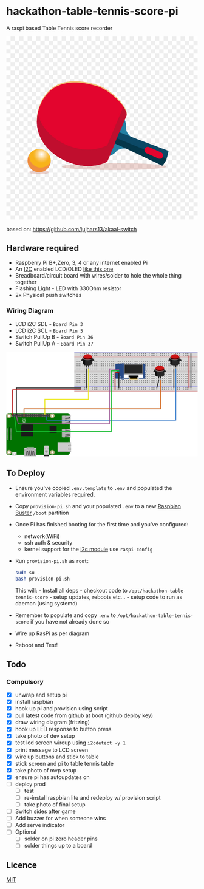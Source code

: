# hackathon-table-tennis-score-pi
A raspi based Table Tennis score recorder

![](docs/logo.png)

based on: https://github.com/jujhars13/akaal-switch

## Hardware required

- Raspberry Pi B+,Zero, 3, 4 or any internet enabled Pi
- An [I2C](https://i2c.info/) enabled LCD/OLED [like this one](https://www.amazon.co.uk/gp/product/B07PWWTB94/ref=ppx_yo_dt_b_asin_title_o00_s00?ie=UTF8&psc=1)
- Breadboard/circuit board with wires/solder to hole the whole thing together
- Flashing Light - LED with 330Ohm resistor
- 2x Physical push switches

### Wiring Diagram

- LCD i2C SDL - `Board Pin 3`
- LCD i2C SCL - `Board Pin 5`
- Switch PullUp B - `Board Pin 36`
- Switch PullUp A - `Board Pin 37`

![wiring-diagram](docs/diagram_bb.svg)

## To Deploy

- Ensure you've copied `.env.template` to `.env` and populated the environment variables required.
- Copy `provision-pi.sh` and your populated `.env` to a new [Raspbian Buster](https://www.raspberrypi.org/downloads/raspbian/) `/boot` partition
- Once Pi has finished booting for the first time and you've configured:
  - network(WiFi)
  - ssh auth & security
  - kernel support for the [i2c module](https://learn.adafruit.com/adafruits-raspberry-pi-lesson-4-gpio-setup/configuring-i2c) use `raspi-config`
- Run `provision-pi.sh` as `root`:

  ```bash
  sudo su -
  bash provision-pi.sh
  ```

  This will:
      - Install all deps
      - checkout code to `/opt/hackathon-table-tennis-score`
      - setup updates, reboots etc...
      - setup code to run as daemon (using systemd)
- Remember to populate and copy `.env` to `/opt/hackathon-table-tennis-score` if you have not already done so
- Wire up RasPi as per diagram
- Reboot and Test!

## Todo

### Compulsory

- [x] unwrap and setup pi
- [x] install raspbian
- [x] hook up pi and provision using script
- [x] pull latest code from github at boot (github deploy key)
- [x] draw wiring diagram (fritzing)
- [x] hook up LED response to button press
- [x] take photo of dev setup
- [x] test lcd screen wireup using `i2cdetect -y 1`
- [x] print message to LCD screen
- [x] wire up buttons and stick to table
- [x] stick screen and pi to table tennis table
- [x] take photo of mvp setup
- [x] ensure pi has autoupdates on
- [ ] deploy prod
    - [ ] test
    - [ ] re-install raspbian lite and redeploy w/ provision script
    - [ ] take photo of final setup
- [ ] Switch sides after game
- [ ] Add buzzer for when someone wins
- [ ] Add serve indicator
- [ ] Optional
    - [ ] solder on pi zero header pins
    - [ ] solder things up to a board

## Licence

[MIT](LICENCE)
